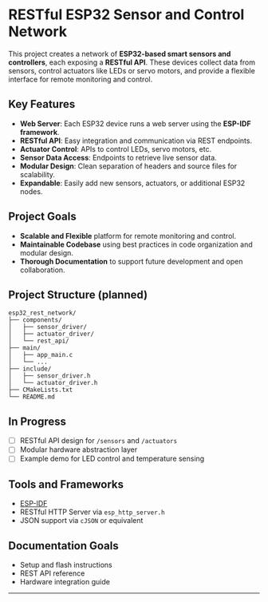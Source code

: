 # RESTful ESP32 Sensor and Control Network

This project creates a network of **ESP32-based smart sensors and controllers**, each exposing a **RESTful API**. These devices collect data from sensors, control actuators like LEDs or servo motors, and provide a flexible interface for remote monitoring and control.

## Key Features

* **Web Server**: Each ESP32 device runs a web server using the **ESP-IDF framework**.
* **RESTful API**: Easy integration and communication via REST endpoints.
* **Actuator Control**: APIs to control LEDs, servo motors, etc.
* **Sensor Data Access**: Endpoints to retrieve live sensor data.
* **Modular Design**: Clean separation of headers and source files for scalability.
* **Expandable**: Easily add new sensors, actuators, or additional ESP32 nodes.

## Project Goals

* **Scalable and Flexible** platform for remote monitoring and control.
* **Maintainable Codebase** using best practices in code organization and modular design.
* **Thorough Documentation** to support future development and open collaboration.

## Project Structure (planned)

```
esp32_rest_network/
├── components/
│   ├── sensor_driver/
│   ├── actuator_driver/
│   └── rest_api/
├── main/
│   ├── app_main.c
│   └── ...
├── include/
│   ├── sensor_driver.h
│   └── actuator_driver.h
├── CMakeLists.txt
└── README.md
```

## In Progress

* [ ] RESTful API design for `/sensors` and `/actuators`
* [ ] Modular hardware abstraction layer
* [ ] Example demo for LED control and temperature sensing

## Tools and Frameworks

* [ESP-IDF](https://docs.espressif.com/projects/esp-idf/en/latest/esp32/)
* RESTful HTTP Server via `esp_http_server.h`
* JSON support via `cJSON` or equivalent

## Documentation Goals

* Setup and flash instructions
* REST API reference
* Hardware integration guide

---

